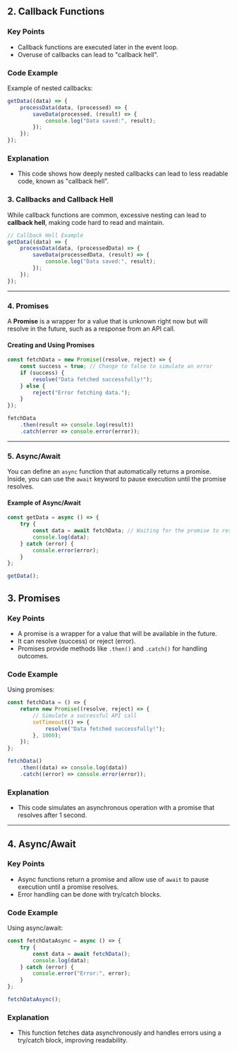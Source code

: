 


## 2. Callback Functions

### Key Points
- Callback functions are executed later in the event loop.
- Overuse of callbacks can lead to "callback hell".

### Code Example
Example of nested callbacks:

```javascript
getData((data) => {
    processData(data, (processed) => {
        saveData(processed, (result) => {
            console.log("Data saved:", result);
        });
    });
});
```

### Explanation
- This code shows how deeply nested callbacks can lead to less readable code, known as "callback hell".


### 3. Callbacks and Callback Hell

While callback functions are common, excessive nesting can lead to **callback hell**, making code hard to read and maintain.

```javascript
// Callback Hell Example
getData((data) => {
    processData(data, (processedData) => {
        saveData(processedData, (result) => {
            console.log("Data saved:", result);
        });
    });
});
```

---

### 4. Promises

A **Promise** is a wrapper for a value that is unknown right now but will resolve in the future, such as a response from an API call. 

#### Creating and Using Promises

```javascript
const fetchData = new Promise((resolve, reject) => {
    const success = true; // Change to false to simulate an error
    if (success) {
        resolve("Data fetched successfully!");
    } else {
        reject("Error fetching data.");
    }
});

fetchData
    .then(result => console.log(result))
    .catch(error => console.error(error));
```

---

### 5. Async/Await

You can define an `async` function that automatically returns a promise. Inside, you can use the `await` keyword to pause execution until the promise resolves.

#### Example of Async/Await

```javascript
const getData = async () => {
    try {
        const data = await fetchData; // Waiting for the promise to resolve
        console.log(data);
    } catch (error) {
        console.error(error);
    }
};

getData();
```



## 3. Promises

### Key Points
- A promise is a wrapper for a value that will be available in the future.
- It can resolve (success) or reject (error).
- Promises provide methods like `.then()` and `.catch()` for handling outcomes.

### Code Example
Using promises:

```javascript
const fetchData = () => {
    return new Promise((resolve, reject) => {
        // Simulate a successful API call
        setTimeout(() => {
            resolve("Data fetched successfully!");
        }, 1000);
    });
};

fetchData()
    .then((data) => console.log(data))
    .catch((error) => console.error(error));
```

### Explanation
- This code simulates an asynchronous operation with a promise that resolves after 1 second.

---

## 4. Async/Await

### Key Points
- Async functions return a promise and allow use of `await` to pause execution until a promise resolves.
- Error handling can be done with try/catch blocks.

### Code Example
Using async/await:

```javascript
const fetchDataAsync = async () => {
    try {
        const data = await fetchData();
        console.log(data);
    } catch (error) {
        console.error("Error:", error);
    }
};

fetchDataAsync();
```

### Explanation
- This function fetches data asynchronously and handles errors using a try/catch block, improving readability.
